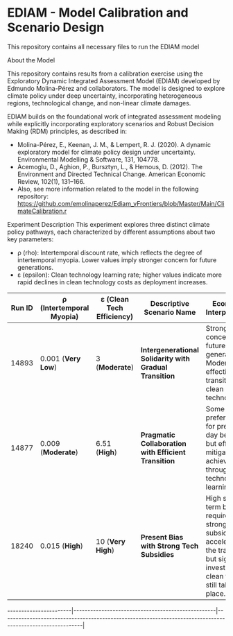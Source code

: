 # EDIAM - Model Calibration and Scenario Design
This repository contains all necessary files to run the EDIAM model

About the Model

This repository contains results from a calibration exercise using the Exploratory Dynamic Integrated Assessment Model (EDIAM) developed by Edmundo Molina-Pérez and collaborators. The model is designed to explore climate policy under deep uncertainty, incorporating heterogeneous regions, technological change, and non-linear climate damages.

EDIAM builds on the foundational work of integrated assessment modeling  while explicitly incorporating exploratory scenarios and Robust Decision Making (RDM) principles, as described in:

- Molina-Pérez, E., Keenan, J. M., & Lempert, R. J. (2020). A dynamic exploratory model for climate policy design under uncertainty. Environmental Modelling & Software, 131, 104778.
- Acemoglu, D., Aghion, P., Bursztyn, L., & Hemous, D. (2012). The Environment and Directed Technical Change. American Economic Review, 102(1), 131–166.
- Also, see more information related to the model in the following repository: https://github.com/emolinaperez/Ediam_vFrontiers/blob/Master/Main/ClimateCalibration.r

Experiment Description
This experiment explores three distinct climate policy pathways, each characterized by different assumptions about two key parameters:
- ρ (rho): Intertemporal discount rate, which reflects the degree of intertemporal myopia. Lower values imply stronger concern for future generations.
- ε (epsilon): Clean technology learning rate; higher values indicate more rapid declines in clean technology costs as deployment increases.

| Run ID | ρ (Intertemporal Myopia) | ε (Clean Tech Efficiency) | Descriptive Scenario Name                                | Economic Interpretation                                                                                                                   |
| ------ | ------------------------ | ------------------------- | -------------------------------------------------------- | ----------------------------------------------------------------------------------------------------------------------------------------- |
| 14893  | 0.001 (**Very Low**)     | 3 (**Moderate**)          | **Intergenerational Solidarity with Gradual Transition** | Strong concern for future generations. Moderate but effective transition to clean technologies.                                           |
| 14877  | 0.009 (**Moderate**)     | 6.51 (**High**)           | **Pragmatic Collaboration with Efficient Transition**    | Some preference for present-day benefits, but effective mitigation is achieved through technological learning.                            |
| 18240  | 0.015 (**High**)         | 10 (**Very High**)        | **Present Bias with Strong Tech Subsidies**              | High short-term bias; requires strong subsidies to accelerate the transition, but significant investment in clean tech still takes place. |

-----------------------|---------------------------------------------------|-----------------------------------------------------------------------------------------------------------|

